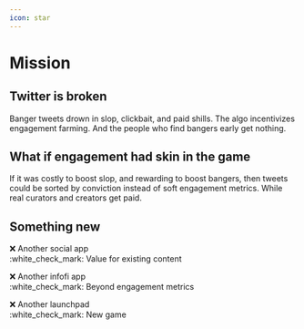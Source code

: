 ```yaml
---
icon: star
---
```


# Mission

## **Twitter is broken**

Banger tweets drown in slop, clickbait, and paid shills. The algo incentivizes engagement farming. And the people who find bangers early get nothing.

## **What if engagement had skin in the game**

If it was costly to boost slop, and rewarding to boost bangers, then tweets could be sorted by conviction instead of soft engagement metrics. While real curators and creators get paid.

## Something new

:x: Another social app\
:white\_check\_mark: Value for existing content

:x: Another infofi app\
:white\_check\_mark: Beyond engagement metrics

:x: Another launchpad\
:white\_check\_mark: New game

